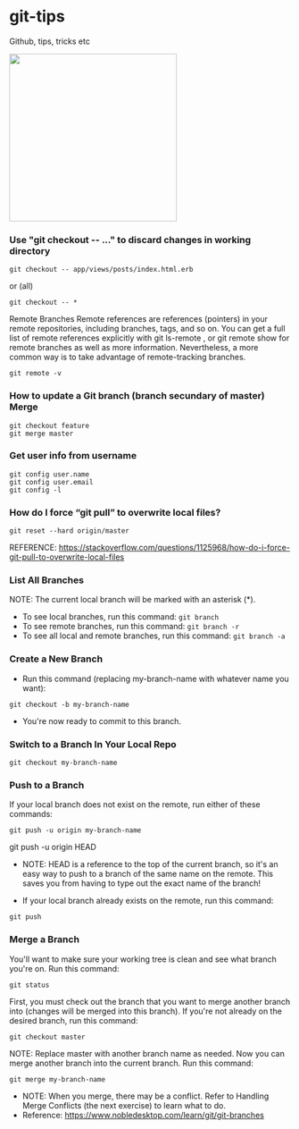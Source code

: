 # git-tips
Github, tips, tricks etc
<!--- ![](http://gabsferreira.com/content/images/2021/01/guia-git-e-github-37585.png) -->

<img src="http://gabsferreira.com/content/images/2021/01/guia-git-e-github-37585.png" width="300px" />

### Use "git checkout -- ..." to discard changes in working directory
```
git checkout -- app/views/posts/index.html.erb
```
or (all)
```
git checkout -- *
```

Remote Branches
Remote references are references (pointers) in your remote repositories, including branches, tags, and so on. You can get a full list of remote references explicitly with git ls-remote <remote>, or git remote show <remote> for remote branches as well as more information. Nevertheless, a more common way is to take advantage of remote-tracking branches.
```
git remote -v
```

### How to update a Git branch (branch secundary of master) Merge
```
git checkout feature
git merge master
```

### Get user info from username
```
git config user.name
git config user.email
git config -l
```

### How do I force “git pull” to overwrite local files?
```
git reset --hard origin/master
```
REFERENCE: https://stackoverflow.com/questions/1125968/how-do-i-force-git-pull-to-overwrite-local-files


### List All Branches
NOTE: The current local branch will be marked with an asterisk (*).

- To see local branches, run this command:
```git branch```
- To see remote branches, run this command:
```git branch -r```
- To see all local and remote branches, run this command:
```git branch -a```

### Create a New Branch
- Run this command (replacing my-branch-name with whatever name you want):
```
git checkout -b my-branch-name
```
- You're now ready to commit to this branch.

### Switch to a Branch In Your Local Repo
```
git checkout my-branch-name
```

### Push to a Branch
If your local branch does not exist on the remote, run either of these commands:
```
git push -u origin my-branch-name
```
git push -u origin HEAD
- NOTE: HEAD is a reference to the top of the current branch, so it's an easy way to push to a branch of the same name on the remote. This saves you from having to type out the exact name of the branch!

- If your local branch already exists on the remote, run this command:
```
git push
```

### Merge a Branch
You'll want to make sure your working tree is clean and see what branch you're on. Run this command:
```
git status
```
First, you must check out the branch that you want to merge another branch into (changes will be merged into this branch). If you're not already on the desired branch, run this command:
```
git checkout master
```
NOTE: Replace master with another branch name as needed.
Now you can merge another branch into the current branch. Run this command:
```
git merge my-branch-name
```
- NOTE: When you merge, there may be a conflict. Refer to Handling Merge Conflicts (the next exercise) to learn what to do.
- Reference: https://www.nobledesktop.com/learn/git/git-branches
